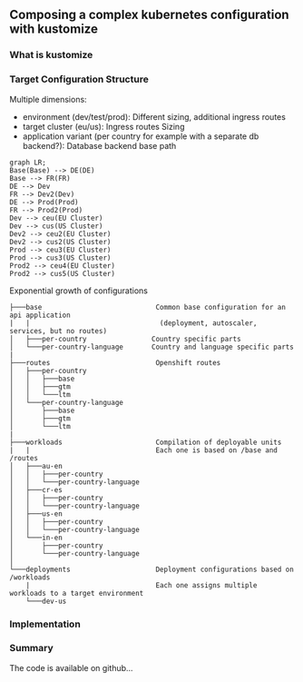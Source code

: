## Composing a complex kubernetes configuration with kustomize

### What is kustomize

### Target Configuration Structure
Multiple dimensions:
- environment (dev/test/prod):
    Different sizing, additional ingress routes
- target cluster (eu/us):
    Ingress routes
    Sizing
- application variant (per country for example with a separate db backend?):
    Database backend
    base path

```mermaid
graph LR;
Base(Base) --> DE(DE)
Base --> FR(FR)
DE --> Dev
FR --> Dev2(Dev)
DE --> Prod(Prod)
FR --> Prod2(Prod)
Dev --> ceu(EU Cluster)
Dev --> cus(US Cluster)
Dev2 --> ceu2(EU Cluster)
Dev2 --> cus2(US Cluster)
Prod --> ceu3(EU Cluster)
Prod --> cus3(US Cluster)
Prod2 --> ceu4(EU Cluster)
Prod2 --> cus5(US Cluster)
```
Exponential growth of configurations


```
├───base                            Common base configuration for an api application
|   |                                (deployment, autoscaler, services, but no routes)
│   ├───per-country                Country specific parts
│   └───per-country-language       Country and language specific parts
|
├───routes                          Openshift routes
│   ├───per-country                
│   │   ├───base
│   │   ├───gtm
│   │   └───ltm
│   └───per-country-language
│       ├───base
│       ├───gtm
│       └───ltm
|
├───workloads                       Compilation of deployable units
|   |                               Each one is based on /base and /routes
│   ├───au-en
│   │   ├───per-country
│   │   └───per-country-language
│   ├───cr-es
│   │   ├───per-country
│   │   └───per-country-language
│   ├───us-en
│   │   ├───per-country
│   │   └───per-country-language
│   └───in-en
│       ├───per-country
│       └───per-country-language
│
└───deployments                     Deployment configurations based on /workloads
    |                               Each one assigns multiple workloads to a target environment
    └───dev-us
```

### Implementation

### Summary

The code is available on github...
